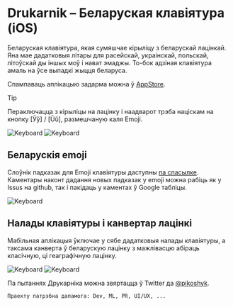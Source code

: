 # Drukarnik – Беларуская клавіятура (iOS)

Беларуская клавіятура, якая сумяшчае кірыліцу з беларускай лацінкай. Яна мае дадатковыя літары для расейскай, украінскай, польскай, літоўскай ды іншых моў і нават эмаджы. То-бок адзіная клавіятура амаль на ўсе выпадкі жыцця беларуса.


Спампаваць аплікацыю задарма можна ў [AppStore](https://apps.apple.com/us/app/id1669032946).

> [!TIP]
> Пераключацца з кірыліцы на лацінку і наадварот трэба націскам на кнопку [Ўў] / [Ŭŭ], размешчаную каля Emoji.


![Keyboard](https://github.com/pikoshyk/drukarnik-ios/blob/main/Assets/keyboard1.jpg) ![Keyboard](https://github.com/pikoshyk/drukarnik-ios/blob/main/Assets/keyboard2.jpg)

## Беларускія emoji
Слоўнік падказак для Emoji клавіятуры даступны [па спасылке](https://docs.google.com/spreadsheets/d/15IfIqpYDAYJ3Ul5Sujcl-OHiHyHPtwQHRp6ZzudJrlM/edit?usp=sharing). Каментары наконт дадання новых падказак у emoji можна рабіць як у Issus на github, так і пакідаць у каментах ў Google табліцы.


![Keyboard](https://github.com/pikoshyk/drukarnik-ios/blob/main/Assets/keyboard3.jpg)

## Налады клавіятуры і канвертар лацінкі

Мабільная аплікацыя ўключае у сябе дадатковыя налады клавіятуры, а таксама канверта ў беларускую лацінку з мажлівасцю абіраць класічную, ці геаграфічную лацінку.


![Keyboard](https://github.com/pikoshyk/drukarnik-ios/blob/main/Assets/app1.png) ![Keyboard](https://github.com/pikoshyk/drukarnik-ios/blob/main/Assets/app2.png)



Па пытаннях Друкарніка можна звяртацца ў Twitter да [@pikoshyk](https://twitter.com/pikoshyk).
 

```
Праекту патрэбна дапамога: Dev, ML, PR, UI/UX, ...
```
